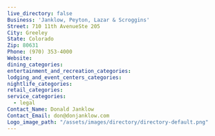 ```yaml
---
live_directory: false
Business: 'Janklow, Peyton, Lazar & Scroggins'
Street: 710 11th AvenueSte 205
City: Greeley
State: Colorado
Zip: 80631
Phone: (970) 353-4000
Website:
dining_categories:
entertainment_and_recreation_categories:
lodging_and_event_centers_categories:
nightlife_categories:
retail_categories:
service_categories:
  - legal
Contact_Name: Donald Janklow
Contact_Email: don@donjanklow.com
Logo_image_path: "/assets/images/directory/directory-default.png"
---
```




